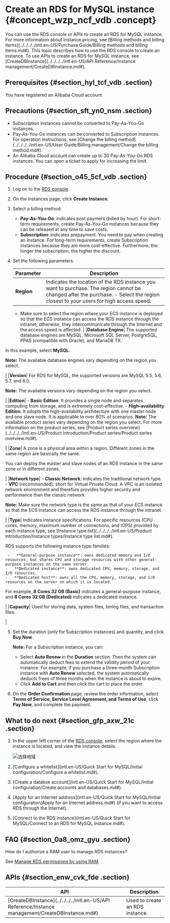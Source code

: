 # Create an RDS for MySQL instance {#concept_wzp_ncf_vdb .concept}

You can use the RDS console or APIs to create an RDS for MySQL instance. For more information about instance pricing, see [Billing methods and billing items](../../../../intl.en-US/Purchase Guide/Billing methods and billing items.md#). This topic describes how to use the RDS console to create an instance. To use APIs to create an RDS for MySQL instance, see [CreateDBInstance](../../../../intl.en-US/API Reference/Instance management/CreateDBInstance.md#).

## Prerequisites {#section_hyl_tcf_vdb .section}

You have registered an Alibaba Cloud account.

## Precautions {#section_sft_yn0_nsm .section}

-   Subscription instances cannot be converted to Pay-As-You-Go instances.
-   Pay-As-You-Go instances can be converted to Subscription instances. For operation instructions, see [Change the billing method](../../../../intl.en-US/User Guide/Billing management/Change the billing method.md#).
-   An Alibaba Cloud account can create up to 30 Pay-As-You-Go RDS instances. You can open a ticket to apply for increasing the limit.

## Procedure {#section_o45_5cf_vdb .section}

1.  Log on to the [RDS console](https://rds.console.aliyun.com/?spm=5176.doc43185.2.7.mR2Syx).
2.  On the Instances page, click **Create Instance**.
3.  Select a billing method:
    -   **Pay-As-You-Go**: indicates post payment \(billed by hour\). For short-term requirements, create Pay-As-You-Go instances because they can be released at any time to save costs.
    -   **Subscription**: indicates prepayment. You need to pay when creating an instance. For long-term requirements, create Subscription instances because they are more cost-effective. Furthermore, the longer the subscription, the higher the discount.
4.  Set the following parameters.

    |Parameter|Description|
    |---------|-----------|
    |**Region**|Indicates the location of the RDS instance you want to purchase. The region cannot be changed after the purchase.     -   Select the region closest to your users for high access speed.
    -   Make sure to select the region where your ECS instance is deployed so that the ECS instance can access the RDS instance through the intranet; otherwise, they intercommunicate through the Internet and the access speed is affected.
 |
    |**Database Engine**| The supported database engines are MySQL, Microsoft SQL Server, PostgreSQL, PPAS \(compatible with Oracle\), and MariaDB TX.

 In this example, select **MySQL**.

 **Note:** The available database engines vary depending on the region you select.

 |
    |**Version**| For RDS for MySQL, the supported versions are MySQL 5.5, 5.6, 5.7, and 8.0.

 **Note:** The available versions vary depending on the region you select.

 |
    |**Edition**|     -   **Basic Edition**: It provides a single node and separates computing from storage, and is extremely cost-effective.
    -   **High-availability Edition**: It adopts the high-availability architecture with one master node and one slave node. It is applicable to over 80% of scenarios.
 **Note:** The available product series vary depending on the region you select. For more information on the product series, see [Product series overview](../../../../intl.en-US/Product Introduction/Product series/Product series overview.md#).

 |
    |**Zone**| A zone is a physical area within a region. Different zones in the same region are basically the same.

 You can deploy the master and slave nodes of an RDS instance in the same zone or in different zones.

 |
    |**Network type**|     -   **Classic Network**: indicates the traditional network type.
    -   **VPC** \(recommended\): short for Virtual Private Cloud. A VPC is an isolated network environment and therefore provides higher security and performance than the classic network.

**Note:** Make sure the network type is the same as that of your ECS instance so that the ECS instance can access the RDS instance through the intranet.

 |
    |**Type**| Indicates instance specifications. For specific resources \(CPU cores, memory, maximum number of connections, and IOPS\) provided by each instance type, see [Instance type list](../../../../intl.en-US/Product Introduction/Instance types/Instance type list.md#).

 RDS supports the following instance type families:

     -   **General-purpose instance**: owns dedicated memory and I/O resources, but shares CPU and storage resources with other general-purpose instances on the same server.
    -   **Dedicated instance**: owns dedicated CPU, memory, storage, and I/O resources.
    -   **Dedicated host**: owns all the CPU, memory, storage, and I/O resources on the server on which it is located.
 For example, **8 Cores 32 GB \(Basic\)** indicates a general-purpose instance, and **8 Cores 32 GB \(Dedicated\)** indicates a dedicated instance.

 |
    |**Capacity**| Used for storing data, system files, binlog files, and transaction files.

 |

5.  Set the duration \(only for Subscription instances\) and quantity, and click **Buy Now**.

    **Note:** For a Subscription instance, you can:

    -   Select **Auto Renew** in the **Duration** section. Then the system can automatically deduct fees to extend the validity period of your instance. For example, if you purchase a three-month Subscription instance with **Auto Renew** selected, the system automatically deducts frees of three months when the instance is about to expire.
    -   Click **Add to Cart** and then click the cart to place the order.
6.  On the **Order Confirmation** page, review the order information, select **Terms of Service, Service Level Agreement, and Terms of Use**, click **Pay Now**, and complete the payment.

## What to do next {#section_gfp_axw_21c .section}

1.  In the upper left corner of the [RDS console](https://rdsnext.console.aliyun.com), select the region where the instance is located, and view the instance details.

    ![选择地域](http://static-aliyun-doc.oss-cn-hangzhou.aliyuncs.com/assets/img/7814/156346434136543_en-US.png)

2.  [Configure a whitelist](intl.en-US/Quick Start for MySQL/Initial configuration/Configure a whitelist.md#).
3.  [Create a databse account](intl.en-US/Quick Start for MySQL/Initial configuration/Create accounts and databases.md#).
4.  [Apply for an Internet address](intl.en-US/Quick Start for MySQL/Initial configuration/Apply for an Internet address.md#) \(if you want to access RDS through the Internet\).
5.  [Connect to the RDS instance](intl.en-US/Quick Start for MySQL/Connect to an RDS for MySQL instance.md#).

## FAQ {#section_0a8_omz_gyu .section}

How do I authorize a RAM user to manage RDS instances?

See [Manage RDS permissions by using RAM](https://www.alibabacloud.com/help/doc-detail/58932.htm).

## APIs {#section_enw_cvk_fde .section}

|API|Description|
|---|-----------|
|[CreateDBInstance](../../../../intl.en-US/API Reference/Instance management/CreateDBInstance.md#)|Used to create an RDS instance.|


